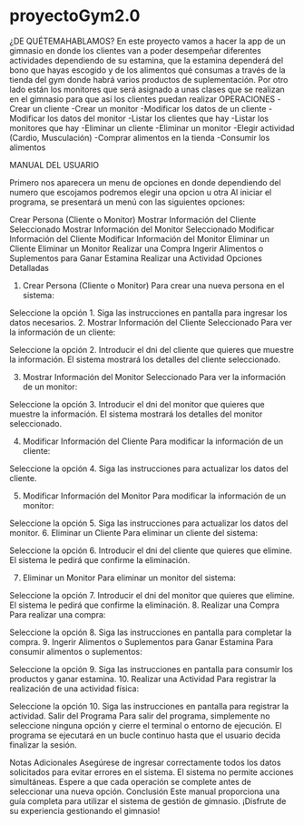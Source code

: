 # proyectoGym2.0
 ¿DE QUÉTEMAHABLAMOS?
 En este proyecto vamos a hacer la app de un gimnasio en donde los clientes van a
 poder desempeñar diferentes actividades dependiendo de su estamina, que la
 estamina dependerá del bono que hayas escogido y de los alimentos qué consumas
 a través de la tienda del gym donde habrá varios productos de suplementación. Por
 otro lado están los monitores que será asignado a unas clases que se realizan en el
 gimnasio para que así los clientes puedan realizar
 OPERACIONES
 -Crear un cliente
 -Crear un monitor
 -Modificar los datos de un cliente
 -Modificar los datos del monitor
 -Listar los clientes que hay
 -Listar los monitores que hay
 -Eliminar un cliente
 -Eliminar un monitor
 -Elegir actividad (Cardio, Musculación)
 -Comprar alimentos en la tienda
 -Consumir los alimentos

 MANUAL DEL USUARIO
 
Primero nos aparecera un menu de opciones en donde dependiendo del numero que escojamos podremos elegir una opcion u otra
Al iniciar el programa, se presentará un menú con las siguientes opciones:

Crear Persona (Cliente o Monitor)
Mostrar Información del Cliente Seleccionado
Mostrar Información del Monitor Seleccionado
Modificar Información del Cliente
Modificar Información del Monitor
Eliminar un Cliente
Eliminar un Monitor
Realizar una Compra
Ingerir Alimentos o Suplementos para Ganar Estamina
Realizar una Actividad
Opciones Detalladas
1. Crear Persona (Cliente o Monitor)
Para crear una nueva persona en el sistema:

Seleccione la opción 1.
Siga las instrucciones en pantalla para ingresar los datos necesarios.
2. Mostrar Información del Cliente Seleccionado
Para ver la información de un cliente:

Seleccione la opción 2.
Introducir el dni del cliente que quieres que muestre la información.
El sistema mostrará los detalles del cliente seleccionado.

3. Mostrar Información del Monitor Seleccionado
Para ver la información de un monitor:

Seleccione la opción 3.
Introducir el dni del monitor que quieres que muestre la información.
El sistema mostrará los detalles del monitor seleccionado.

4. Modificar Información del Cliente
Para modificar la información de un cliente:

Seleccione la opción 4.
Siga las instrucciones para actualizar los datos del cliente.

5. Modificar Información del Monitor
Para modificar la información de un monitor:

Seleccione la opción 5.
Siga las instrucciones para actualizar los datos del monitor.
6. Eliminar un Cliente
Para eliminar un cliente del sistema:

Seleccione la opción 6.
Introducir el dni del cliente que quieres que elimine.
El sistema le pedirá que confirme la eliminación.

7. Eliminar un Monitor
Para eliminar un monitor del sistema:

Seleccione la opción 7.
Introducir el dni del monitor que quieres que elimine.
El sistema le pedirá que confirme la eliminación.
8. Realizar una Compra
Para realizar una compra:

Seleccione la opción 8.
Siga las instrucciones en pantalla para completar la compra.
9. Ingerir Alimentos o Suplementos para Ganar Estamina
Para consumir alimentos o suplementos:

Seleccione la opción 9.
Siga las instrucciones en pantalla para consumir los productos y ganar estamina.
10. Realizar una Actividad
Para registrar la realización de una actividad física:

Seleccione la opción 10.
Siga las instrucciones en pantalla para registrar la actividad.
Salir del Programa
Para salir del programa, simplemente no seleccione ninguna opción y cierre el terminal o entorno de ejecución. El programa se ejecutará en un bucle continuo hasta que el usuario decida finalizar la sesión.

Notas Adicionales
Asegúrese de ingresar correctamente todos los datos solicitados para evitar errores en el sistema.
El sistema no permite acciones simultáneas. Espere a que cada operación se complete antes de seleccionar una nueva opción.
Conclusión
Este manual proporciona una guía completa para utilizar el sistema de gestión de gimnasio. ¡Disfrute de su experiencia gestionando el gimnasio!
 
